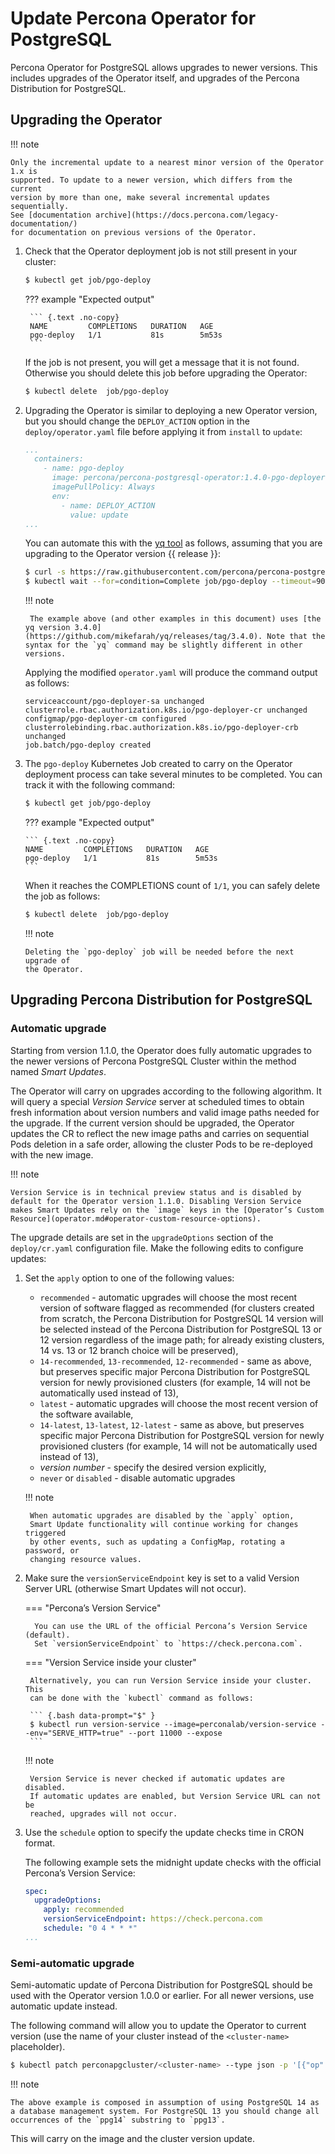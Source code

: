 # Update Percona Operator for PostgreSQL

Percona Operator for PostgreSQL allows upgrades to newer versions.
This includes upgrades of the Operator itself, and upgrades of the Percona
Distribution for PostgreSQL.

## Upgrading the Operator

!!! note

    Only the incremental update to a nearest minor version of the Operator 1.x is
    supported. To update to a newer version, which differs from the current
    version by more than one, make several incremental updates sequentially.
    See [documentation archive](https://docs.percona.com/legacy-documentation/)
    for documentation on previous versions of the Operator.

1. Check that the Operator deployment job is not still present in your cluster:

    ``` {.bash data-prompt="$" }
    $ kubectl get job/pgo-deploy
    ```

    ??? example "Expected output"

        ``` {.text .no-copy}
        NAME         COMPLETIONS   DURATION   AGE
        pgo-deploy   1/1           81s        5m53s
        ```

    If the job is not present, you will get a message that it is not found.
    Otherwise you should delete this job before upgrading the Operator:

    ``` {.bash data-prompt="$" }
    $ kubectl delete  job/pgo-deploy
    ```

2. Upgrading the Operator is similar to deploying a new Operator version, but
    you should change the `DEPLOY_ACTION` option in the `deploy/operator.yaml`
    file before applying it from `install` to `update`:

    ```yaml hl_lines="7 8"
    ...
      containers:
        - name: pgo-deploy
          image: percona/percona-postgresql-operator:1.4.0-pgo-deployer
          imagePullPolicy: Always
          env:
            - name: DEPLOY_ACTION
              value: update
    ...
    ```

    You can automate this with the [yq tool](https://github.com/mikefarah/yq/#install)
    as follows, assuming that you are upgrading to the Operator version {{ release }}:

    ``` {.bash data-prompt="$" }
    $ curl -s https://raw.githubusercontent.com/percona/percona-postgresql-operator/v{{ release }}/deploy/operator.yaml | yq w --doc 4 - "spec.template.spec.containers[0].env[0].value" "update" | kubectl apply -f -
    $ kubectl wait --for=condition=Complete job/pgo-deploy --timeout=90s
    ```

    !!! note

        The example above (and other examples in this document) uses [the yq version 3.4.0](https://github.com/mikefarah/yq/releases/tag/3.4.0). Note that the syntax for the `yq` command may be slightly different in other versions.

    Applying the modified `operator.yaml` will produce the command output as
    follows:

    ``` {.text .no-copy}
    serviceaccount/pgo-deployer-sa unchanged
    clusterrole.rbac.authorization.k8s.io/pgo-deployer-cr unchanged
    configmap/pgo-deployer-cm configured
    clusterrolebinding.rbac.authorization.k8s.io/pgo-deployer-crb unchanged
    job.batch/pgo-deploy created
    ```

3.  The `pgo-deploy` Kubernetes Job created to carry on the Operator deployment
    process can take several minutes to be completed. You can track it with the
    following command:
    
    ``` {.bash data-prompt="$" }
    $ kubectl get job/pgo-deploy
    ```

    ??? example "Expected output"

        ``` {.text .no-copy}
        NAME         COMPLETIONS   DURATION   AGE
        pgo-deploy   1/1           81s        5m53s
        ```

    When it reaches the COMPLETIONS count of `1/1`, you can safely delete the job
    as follows:
    
    ``` {.bash data-prompt="$" }
    $ kubectl delete  job/pgo-deploy
    ```
    
    !!! note

        Deleting the `pgo-deploy` job will be needed before the next upgrade of
        the Operator.

## Upgrading Percona Distribution for PostgreSQL

### Automatic upgrade

Starting from version 1.1.0, the Operator does fully automatic upgrades to
the newer versions of Percona PostgreSQL Cluster within the method named *Smart
Updates*.

The Operator will carry on upgrades according to the following algorithm.
It will query a special *Version Service* server at scheduled times to obtain
fresh information about version numbers and valid image paths needed for the
upgrade. If the current version should be upgraded, the Operator updates the CR
to reflect the new image paths and carries on sequential Pods deletion in a safe
order, allowing the cluster Pods to be re-deployed with the new image.

!!! note

    Version Service is in technical preview status and is disabled by
    default for the Operator version 1.1.0. Disabling Version Service
    makes Smart Updates rely on the `image` keys in the [Operator’s Custom Resource](operator.md#operator-custom-resource-options).

The upgrade details are set in the `upgradeOptions` section of the
`deploy/cr.yaml` configuration file. Make the following edits to configure
updates:

1. Set the `apply` option to one of the following values:

    * `recommended` - automatic upgrades will choose the most recent version
        of software flagged as recommended (for clusters created from scratch,
        the Percona Distribution for PostgreSQL 14 version will be selected
        instead of the Percona Distribution for PostgreSQL 13 or 12 version
        regardless of the image path; for already existing clusters, 14 vs. 13 or
        12 branch choice will be preserved),
    * `14-recommended`, `13-recommended`, `12-recommended` - same as above,
        but preserves specific major Percona Distribution for PostgreSQL version
        for newly provisioned clusters (for example, 14 will not be automatically
        used instead of 13),
    * `latest` - automatic upgrades will choose the most recent version of
        the software available,
    * `14-latest`, `13-latest`, `12-latest` - same as above, but preserves
        specific major Percona Distribution for PostgreSQL version for newly
        provisioned clusters (for example, 14 will not be automatically
        used instead of 13),
    * *version number* - specify the desired version explicitly,
    * `never` or `disabled` - disable automatic upgrades

    !!! note

        When automatic upgrades are disabled by the `apply` option,
        Smart Update functionality will continue working for changes triggered
        by other events, such as updating a ConfigMap, rotating a password, or
        changing resource values.

2. Make sure the `versionServiceEndpoint` key is set to a valid Version
    Server URL (otherwise Smart Updates will not occur).

    === "Percona’s Version Service"
         
         You can use the URL of the official Percona’s Version Service (default).
         Set `versionServiceEndpoint` to `https://check.percona.com`.

    === "Version Service inside your cluster"
        
        Alternatively, you can run Version Service inside your cluster. This
        can be done with the `kubectl` command as follows:

        ``` {.bash data-prompt="$" }
        $ kubectl run version-service --image=perconalab/version-service --env="SERVE_HTTP=true" --port 11000 --expose
        ```

    !!! note

        Version Service is never checked if automatic updates are disabled.
        If automatic updates are enabled, but Version Service URL can not be
        reached, upgrades will not occur.

3. Use the `schedule` option to specify the update checks time in CRON format.

    The following example sets the midnight update checks with the official
    Percona’s Version Service:

    ```yaml
    spec:
      upgradeOptions:
        apply: recommended
        versionServiceEndpoint: https://check.percona.com
        schedule: "0 4 * * *"
    ...
    ```

### Semi-automatic upgrade

Semi-automatic update of Percona Distribution for PostgreSQL should be used with the Operator
version 1.0.0 or earlier. For all newer versions, use automatic update
instead.

The following command will allow you to update the Operator to current version
(use the name of your cluster instead of the `<cluster-name>` placeholder).

``` {.bash data-prompt="$" }
$ kubectl patch perconapgcluster/<cluster-name> --type json -p '[{"op": "replace", "path": "/spec/backup/backrestRepoImage", "value": "percona/percona-postgresql-operator:{{ release }}-ppg14-pgbackrest-repo"},{"op":"replace","path":"/spec/backup/image","value":"percona/percona-postgresql-operator:{{ release }}-ppg14-pgbackrest"},{"op":"replace","path":"/spec/pgBadger/image","value":"percona/percona-postgresql-operator:{{ release }}-ppg14-pgbadger"},{"op":"replace","path":"/spec/pgBouncer/image","value":"percona/percona-postgresql-operator:{{ release }}-ppg14-pgbouncer"},{"op":"replace","path":"/spec/pgPrimary/image","value":"percona/percona-postgresql-operator:{{ release }}-ppg14-postgres-ha"},{"op":"replace","path":"/spec/userLabels/pgo-version","value":"v{{ release }}"},{"op":"replace","path":"/metadata/labels/pgo-version","value":"v{{ release }}"}]'
```

!!! note

    The above example is composed in assumption of using PostgreSQL 14 as
    a database management system. For PostgreSQL 13 you should change all
    occurrences of the `ppg14` substring to `ppg13`.

This will carry on the image and the cluster version update.
